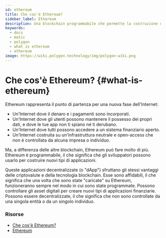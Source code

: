 ```yaml
---
id: ethereum
title: Che cos'è Ethereum?
sidebar_label: Ethereum
description: Una blockchain programmabile che permette la costruzione di dApp.
keywords:
  - docs
  - matic
  - polygon
  - what is ethereum
  - ethereum
image: https://wiki.polygon.technology/img/polygon-wiki.png
---
```


# Che cos'è Ethereum? {#what-is-ethereum}

Ethereum rappresenta il punto di partenza per una nuova fase dell'Internet:

- Un'Internet dove il denaro e i pagamenti sono incorporati.
- Un'Internet dove gli utenti possono mantenere il possesso dei propri dati, e dove le tue app non ti spiano né ti derubano.
- Un'Internet dove tutti possono accedere a un sistema finanziario aperto.
- Un'Internet costruita su un'infrastruttura neutrale e open-access che non è controllata da alcuna impresa o individuo.

Ma, a differenza delle altre blockchain, Ethereum può fare molto di più. Ethereum è programmabile, il che significa che gli sviluppatori possono usarlo per costruire nuovi tipi di applicazioni.

Queste applicazioni decentralizzate (o "dApp") sfruttano gli stessi vantaggi delle criptovalute e della tecnologia blockchain. Esse sono affidabili, il che significa che una volta che sono state "caricate" su Ethereum, funzioneranno sempre nel modo in cui sono state programmate. Possono controllare gli asset digitali per creare nuovi tipi di applicazioni finanziarie. Possono essere decentralizzate, il che significa che non sono controllate da una singola entità o da un singolo individuo.

### **Risorse**

- [Che cos'è Ethereum?](https://ethereum.org/what-is-ethereum/)<br/>
- [Ethereum](https://ethereum.org/)
